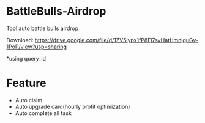 # BattleBulls-Airdrop


Tool auto battle bulls airdrop

Download: https://drive.google.com/file/d/1ZV5lypx1fP8Fj7svHatHmnjquGv-1PoP/view?usp=sharing

*using query_id
# Feature
+ Auto claim
+ Auto upgrade card(hourly profit optimization)
+ Auto complete all task
